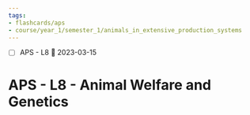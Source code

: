 ```yaml
---
tags:
- flashcards/aps
- course/year_1/semester_1/animals_in_extensive_production_systems
---
```


- [ ] APS - L8 📅 2023-03-15

# APS - L8 - Animal Welfare and Genetics